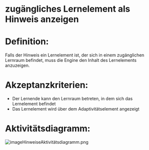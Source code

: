 # zugängliches Lernelement als Hinweis anzeigen


# Definition:
Falls der Hinweis ein Lernelement ist, der sich in einem zugänglichen Lernraum befindet,
muss die Engine den Inhalt des Lernelements anzuzeigen.

# Akzeptanzkriterien:
- Der Lernende kann den Lernraum betreten, in dem sich das Lernelement befindet
- Das Lernelement wird über dem Adaptivitätselement angezeigt 


# Aktivitätsdiagramm:
![imageHinweiseAktivitätsdiagramm.png](imageEngineHinweiseAktivitätsdiagramm.png)
